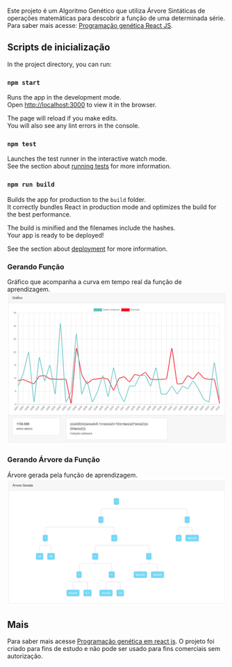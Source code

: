 Este projeto é um Algoritmo Genético que utiliza Árvore Sintáticas de operações matemáticas para descobrir a função de uma determinada série. 
Para saber mais acesse: [Programação genética React JS](https://linuxever.com/implementacao-de-algoritmo-programacao-genetica-com-react-js/).

## Scripts de inicialização

In the project directory, you can run:

### `npm start`

Runs the app in the development mode.<br />
Open [http://localhost:3000](http://localhost:3000) to view it in the browser.

The page will reload if you make edits.<br />
You will also see any lint errors in the console.

### `npm test`

Launches the test runner in the interactive watch mode.<br />
See the section about [running tests](https://facebook.github.io/create-react-app/docs/running-tests) for more information.

### `npm run build`

Builds the app for production to the `build` folder.<br />
It correctly bundles React in production mode and optimizes the build for the best performance.

The build is minified and the filenames include the hashes.<br />
Your app is ready to be deployed!

See the section about [deployment](https://facebook.github.io/create-react-app/docs/deployment) for more information.

### Gerando Função
Gráfico que acompanha a curva em tempo real da função de aprendizagem.
![alt text](https://raw.githubusercontent.com/rennorodrigo/pgeneticareactjs/master/public/2020-05-25_18-34.png)

### Gerando Árvore da Função
Árvore gerada pela função de aprendizagem.
![alt text](https://raw.githubusercontent.com/rennorodrigo/pgeneticareactjs/master/public/2020-05-25_18-35.png)

## Mais

Para saber mais acesse [Programação genética em react js](https://linuxever.com/implementacao-de-algoritmo-programacao-genetica-com-react-js/).
O projeto foi criado para fins de estudo e não pode ser usado para fins comerciais sem autorização.

